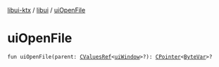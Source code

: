 [libui-ktx](../index.md) / [libui](index.md) / [uiOpenFile](./ui-open-file.md)

# uiOpenFile

`fun uiOpenFile(parent: `[`CValuesRef`](../kotlinx.cinterop/-c-values-ref/index.md)`<`[`uiWindow`](ui-window.md)`>?): `[`CPointer`](../kotlinx.cinterop/-c-pointer/index.md)`<`[`ByteVar`](../kotlinx.cinterop/-byte-var.md)`>?`